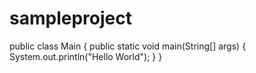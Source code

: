 # sampleproject
public class Main {
  public static void main(String[] args) {
    System.out.println("Hello World");
  }
}

